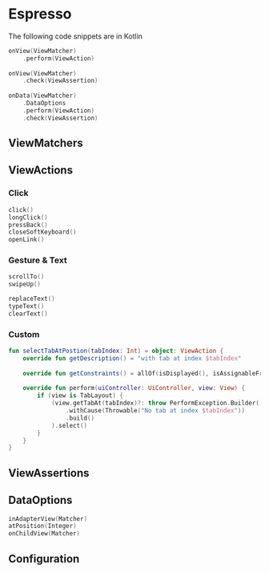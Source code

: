 # Espresso

The following code snippets are in Kotlin

```kotlin
onView(ViewMatcher)
    .perform(ViewAction)
  
onView(ViewMatcher)
    .check(ViewAssertion)
    
onData(ViewMatcher)
    .DataOptions
    .perform(ViewAction)
    .check(ViewAssertion)
```
    
## ViewMatchers

## ViewActions

### Click
```kotlin
click()
longClick()
pressBack()
closeSoftKeyboard()
openLink()
```

### Gesture & Text
```kotlin
scrollTo()
swipeUp()

replaceText()
typeText()
clearText()
```

### Custom
```kotlin
fun selectTabAtPostion(tabIndex: Int) = object: ViewAction {
    override fun getDescription() = "with tab at index $tabIndex"
    
    override fun getConstraints() = allOf(isDisplayed(), isAssignableFrom(TabLayout::class.java))
    
    override fun perform(uiController: UiController, view: View) {
        if (view is TabLayout) {
            (view.getTabAt(tabIndex)?: throw PerformException.Builder()
                .withCause(Throwable("No tab at index $tabIndex"))
                .build()
            ).select()
        }
    }
}
```

## ViewAssertions

## DataOptions
```kotlin
inAdapterView(Matcher)
atPosition(Integer)
onChildView(Matcher)
```

## Configuration
